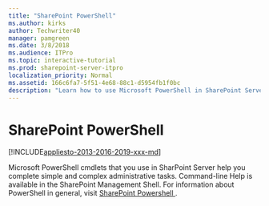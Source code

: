 ```yaml
---
title: "SharePoint PowerShell"
ms.author: kirks
author: Techwriter40
manager: pamgreen
ms.date: 3/8/2018
ms.audience: ITPro
ms.topic: interactive-tutorial
ms.prod: sharepoint-server-itpro
localization_priority: Normal
ms.assetid: 166c6fa7-5f51-4e68-88c1-d5954fb1f0bc
description: "Learn how to use Microsoft PowerShell in SharePoint Server."
---
```


# SharePoint PowerShell

[!INCLUDE[appliesto-2013-2016-2019-xxx-md](../includes/appliesto-2013-2016-2019-xxx-md.md)]
  
Microsoft PowerShell cmdlets that you use in SharPoint Server help you complete simple and complex administrative tasks. Command-line Help is available in the SharePoint Management Shell. For information about PowerShell in general, visit [SharePoint Powershell ](https://docs.microsoft.com/en-us/powershell/sharepoint/index?view=sharepoint-ps&amp;branch=master).
  

